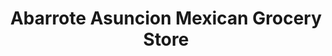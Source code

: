 ---
title: "Abarrote Asuncion Mexican Grocery Store"
url: /billings/abarrote-asuncion-mexican-grocery-store/
shop: convenience
---